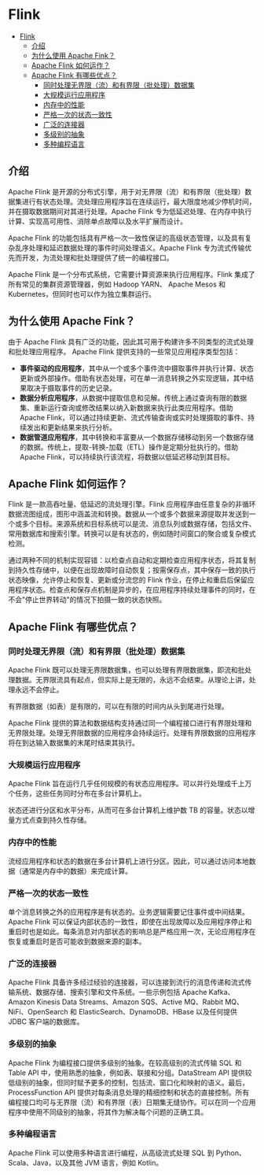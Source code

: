 # Flink
- [Flink](#flink)
  - [介绍](#介绍)
  - [为什么使用 Apache Fink？](#为什么使用-apache-fink)
  - [Apache Flink 如何运作？](#apache-flink-如何运作)
  - [Apache Flink 有哪些优点？](#apache-flink-有哪些优点)
    - [同时处理无界限（流）和有界限（批处理）数据集](#同时处理无界限流和有界限批处理数据集)
    - [大规模运行应用程序](#大规模运行应用程序)
    - [内存中的性能](#内存中的性能)
    - [严格一次的状态一致性](#严格一次的状态一致性)
    - [广泛的连接器](#广泛的连接器)
    - [多级别的抽象](#多级别的抽象)
    - [多种编程语言](#多种编程语言)

## 介绍

Apache Flink 是开源的分布式引擎，用于对无界限（流）和有界限（批处理）数据集进行有状态处理。流处理应用程序旨在连续运行，最大限度地减少停机时间，并在摄取数据期间对其进行处理。Apache Flink 专为低延迟处理、在内存中执行计算、实现高可用性、消除单点故障以及水平扩展而设计。

Apache Flink 的功能包括具有严格一次一致性保证的高级状态管理，以及具有复杂乱序处理和延迟数据处理的事件时间处理语义。Apache Flink 专为流式传输优先而开发，为流处理和批处理提供了统一的编程接口。

Apache Flink 是一个分布式系统，它需要计算资源来执行应用程序。Flink 集成了所有常见的集群资源管理器，例如 Hadoop YARN、 Apache Mesos 和 Kubernetes，但同时也可以作为独立集群运行。

## 为什么使用 Apache Fink？
由于 Apache Flink 具有广泛的功能，因此其可用于构建许多不同类型的流式处理和批处理应用程序。
Apache Flink 提供支持的一些常见应用程序类型包括：

- **事件驱动的应用程序**，其中从一个或多个事件流中摄取事件并执行计算、状态更新或外部操作。借助有状态处理，可在单一消息转换之外实现逻辑，其中结果取决于摄取事件的历史记录。
- **数据分析应用程序**，从数据中提取信息和见解。传统上通过查询有限的数据集、重新运行查询或修改结果以纳入新数据来执行此类应用程序。借助 Apache Flink，可以通过持续更新、流式传输查询或实时处理摄取的事件、持续发出和更新结果来执行分析。
- **数据管道应用程序**，其中转换和丰富要从一个数据存储移动到另一个数据存储的数据。传统上，提取-转换-加载（ETL）操作是定期分批执行的。借助 Apache Flink，可以持续执行该流程，将数据以低延迟移动到其目标。

## Apache Flink 如何运作？
Flink 是一款高吞吐量、低延迟的流处理引擎。Flink 应用程序由任意复杂的非循环数据流图组成，图形中涵盖流和转换。数据从一个或多个数据来源提取并发送到一个或多个目标。来源系统和目标系统可以是流、消息队列或数据存储，包括文件、常用数据库和搜索引擎。转换可以是有状态的，例如随时间窗口的聚合或复杂模式检测。 

通过两种不同的机制实现容错：以检查点自动和定期检查应用程序状态，将其复制到持久性存储中，以便在出现故障时自动恢复；按需保存点，其中保存一致的执行状态映像，允许停止和恢复、更新或分流您的 Flink 作业，在停止和重启后保留应用程序状态。检查点和保存点机制是异步的，在应用程序持续处理事件的同时，在不会"停止世界转动"的情况下拍摄一致的状态快照。

## Apache Flink 有哪些优点？

### 同时处理无界限（流）和有界限（批处理）数据集
Apache Flink 既可以处理无界限数据集，也可以处理有界限数据集，即流和批处理数据。无界限流具有起点，但实际上是无限的，永远不会结束。从理论上讲，处理永远不会停止。

有界限数据（如表）是有限的，可以在有限的时间内从头到尾进行处理。

Apache Flink 提供的算法和数据结构支持通过同一个编程接口进行有界限处理和无界限处理。处理无界限数据的应用程序会持续运行。处理有界限数据的应用程序将在到达输入数据集的末尾时结束其执行。

### 大规模运行应用程序
Apache Flink 旨在运行几乎任何规模的有状态应用程序。可以并行处理成千上万个任务，这些任务同时分布在多台计算机上。

状态还进行分区和水平分布，从而可在多台计算机上维护数 TB 的容量。状态以增量方式点查到持久性存储。

### 内存中的性能
流经应用程序和状态的数据在多台计算机上进行分区。因此，可以通过访问本地数据（通常是内存中的数据）来完成计算。

### 严格一次的状态一致性
单个消息转换之外的应用程序是有状态的。业务逻辑需要记住事件或中间结果。Apache Flink 可以保证内部状态的一致性，即使在出现故障以及应用程序停止和重启时也是如此。每条消息对内部状态的影响总是严格应用一次，无论应用程序在恢复或重启时是否可能收到数据来源的副本。

### 广泛的连接器
Apache Flink 具备许多经过经验的连接器，可以连接到流行的消息传递和流式传输系统、数据存储、搜索引擎和文件系统。一些示例包括 Apache Kafka、Amazon Kinesis Data Streams、Amazon SQS、Active MQ、Rabbit MQ、NiFi、OpenSearch 和 ElasticSearch、DynamoDB、HBase 以及任何提供 JDBC 客户端的数据库。

### 多级别的抽象
Apache Flink 为编程接口提供多级别的抽象。在较高级别的流式传输 SQL 和 Table API 中，使用熟悉的抽象，例如表、联接和分组。DataStream API 提供较低级别的抽象，但同时赋予更多的控制，包括流、窗口化和映射的语义。最后，ProcessFunction API 提供对每条消息处理的精细控制和状态的直接控制。所有编程接口均可与无界限（流）和有界限（表）日期集无缝协作。可以在同一个应用程序中使用不同级别的抽象，将其作为解决每个问题的正确工具。

### 多种编程语言
Apache Flink 可以使用多种语言进行编程，从高级流式处理 SQL 到 Python、Scala、Java，以及其他 JVM 语言，例如 Kotlin。

